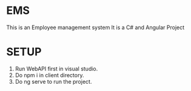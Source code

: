 # EMS

This is an Employee management system
It is a C# and Angular Project

# SETUP

1. Run WebAPI first in visual studio.
2. Do npm i in client directory.
3. Do ng serve to run the project.
